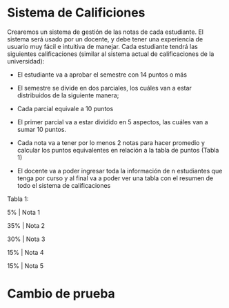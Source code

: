 # Sistema de Calificiones

Crearemos un sistema de gestión de las notas de cada estudiante.
El sistema será usado por un docente, y debe tener una experiencia de usuario muy fácil e intuitiva de manejar.
Cada estudiante tendrá las siguientes calificaciones (similar al sistema actual de calificaciones de la universidad):

- El estudiante va a aprobar el semestre con 14 puntos o más
- El semestre se divide en dos parciales, los cuáles van a estar distribuidos de la siguiente manera;

- Cada parcial equivale a 10 puntos
- El primer parcial va a estar dividido en 5 aspectos, las cuáles van a sumar 10 puntos.
- Cada nota va a tener por lo menos 2 notas para hacer promedio y calcular los puntos equivalentes en relación a la tabla de puntos (Tabla 1)
- El docente va a poder ingresar toda la información de n estudiantes que tenga por curso y al final va a poder ver una tabla con el resumen de todo el sistema de calificaciones

Tabla 1:

5% | Nota 1

35% | Nota 2

30% | Nota 3

15% | Nota 4

15% | Nota 5

# Cambio de prueba
